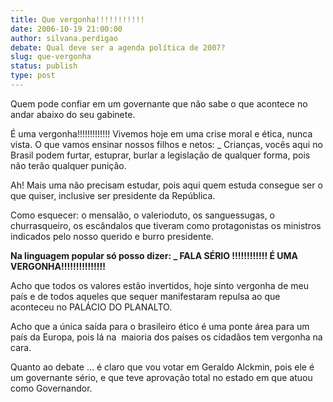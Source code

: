 ```yaml
---
title: Que vergonha!!!!!!!!!!!
date: 2006-10-19 21:00:00
author: silvana.perdigao
debate: Qual deve ser a agenda política de 2007?
slug: que-vergonha
status: publish 
type: post
---
```


Quem pode confiar em um governante que não sabe o que acontece no andar abaixo do seu gabinete. 


É uma vergonha!!!!!!!!!!!!! Vivemos hoje em uma crise moral e ética, nunca vista. O que vamos ensinar nossos filhos e netos: \_ Crianças, vocês aqui no Brasil podem furtar, estuprar, burlar a legislação de qualquer forma, pois não terão qualquer punição. 


Ah! Mais uma não precisam estudar, pois aqui quem estuda consegue ser o que quiser, inclusive ser presidente da República. 


Como esquecer: o mensalão, o valerioduto, os sanguessugas, o churrasqueiro, os escândalos que tiveram como protagonistas os ministros indicados pelo nosso querido e burro presidente. 


**Na linguagem popular só posso dizer: \_ FALA SÉRIO !!!!!!!!!!!! É UMA VERGONHA!!!!!!!!!!!!!!!**


Acho que todos os valores estão invertidos, hoje sinto vergonha de meu país e de todos aqueles que sequer manifestaram repulsa ao que aconteceu no PALÁCIO DO PLANALTO. 


Acho que a única saída para o brasileiro ético é uma ponte área para um país da Europa, pois lá na  maioria dos países os cidadãos tem vergonha na cara. 


Quanto ao debate ... é claro que vou votar em Geraldo Alckmin, pois ele é um governante sério, e que teve aprovação total no estado em que atuou como Governandor. 


 


